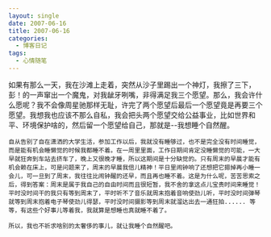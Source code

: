 ```yaml
---
layout: single
date: 2007-06-16
title: 2007-06-16
categories:
  - 博客日记
tags:
  - 心情随笔
---
```

如果有那么一天，我在沙滩上走着，突然从沙子里踢出一个神灯，我擦了三下，彭！的一声窜出一个魔鬼，对我龇牙咧嘴，非得满足我三个愿望。那么，我会许什么愿呢？我不会像周星驰那样无耻，许完了两个愿望后最后一个愿望竟是再要三个愿望。我想我也应该不那么自私，我会把头两个愿望交给公益事业，比如世界和平、环境保护啥的，然后留一个愿望给自己，那就是--我想睡个自然醒。

    自从告别了自在潇洒的大学生活，参加工作以后，我就没有睡够过，也不是完全没有时间睡觉，而是能有机会睡懒觉的时候我都睡不着。在一周里里面，工作日期间肯定没睡懒觉的可能，一大早就狂奔到车站去挤车了，晚上又很晚才睡，所以这期间是十分缺觉的。只有周末的早晨才能有机会赖在床上，可是问题来了，周末的早晨我倍儿精神！平日里闹钟响了还想把它摁掉再小睡一会儿，可一旦到了周末，我往往比闹钟醒的还早，而且再也睡不着。这是为什么呢，苦苦思索之后，得到答案：周末是属于我自己的自由时间而且很短暂，我不舍的拿这点儿宝贵时间来睡觉！平时没时间干的我只有等到周末了，平时听不了音乐就周末抱着音响使劲儿听，平时没时间弹琴就等到周末抱着电子琴使劲儿得瑟，平时没时间摄影等到周末就溜达出去一通狂拍...... 等等，有这些个好事儿等着我，我就算是想睡也真就睡不着了。

    所以，我也不祈求啥别的太奢侈的事儿，就让我睡个自然醒吧。